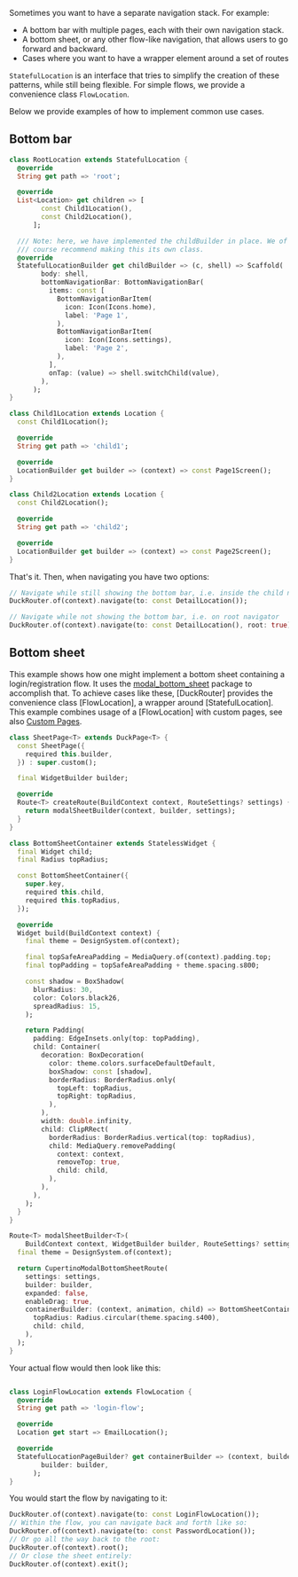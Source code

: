 Sometimes you want to have a separate navigation stack. For example:

- A bottom bar with multiple pages, each with their own navigation stack.
- A bottom sheet, or any other flow-like navigation, that allows users to go forward and backward.
- Cases where you want to have a wrapper element around a set of routes

`StatefulLocation` is an interface that tries to simplify the creation of these patterns, while still being flexible. For simple flows, we provide a convenience class `FlowLocation`.

Below we provide examples of how to implement common use cases.

## Bottom bar

```dart
class RootLocation extends StatefulLocation {
  @override
  String get path => 'root';

  @override
  List<Location> get children => [
        const Child1Location(),
        const Child2Location(),
      ];

  /// Note: here, we have implemented the childBuilder in place. We of
  /// course recommend making this its own class.
  @override
  StatefulLocationBuilder get childBuilder => (c, shell) => Scaffold(
        body: shell,
        bottomNavigationBar: BottomNavigationBar(
          items: const [
            BottomNavigationBarItem(
              icon: Icon(Icons.home),
              label: 'Page 1',
            ),
            BottomNavigationBarItem(
              icon: Icon(Icons.settings),
              label: 'Page 2',
            ),
          ],
          onTap: (value) => shell.switchChild(value),
        ),
      );
}

class Child1Location extends Location {
  const Child1Location();

  @override
  String get path => 'child1';

  @override
  LocationBuilder get builder => (context) => const Page1Screen();
}

class Child2Location extends Location {
  const Child2Location();

  @override
  String get path => 'child2';

  @override
  LocationBuilder get builder => (context) => const Page2Screen();
}
```

That's it. Then, when navigating you have two options:

```dart
// Navigate while still showing the bottom bar, i.e. inside the child navigator
DuckRouter.of(context).navigate(to: const DetailLocation());

// Navigate while not showing the bottom bar, i.e. on root navigator
DuckRouter.of(context).navigate(to: const DetailLocation(), root: true);
```

## Bottom sheet

This example shows how one might implement a bottom sheet containing a login/registration flow. It uses the [modal_bottom_sheet](https://pub.dev/packages/modal_bottom_sheet) package to accomplish that. To achieve cases like these, [DuckRouter] provides the convenience class [FlowLocation], a wrapper around [StatefulLocation]. This example combines usage of a [FlowLocation] with custom pages, see also [Custom Pages](https://pub.dev/documentation/duck_router/latest/topics/Custom-pages-topic.html).

```dart
class SheetPage<T> extends DuckPage<T> {
  const SheetPage({
    required this.builder,
  }) : super.custom();

  final WidgetBuilder builder;

  @override
  Route<T> createRoute(BuildContext context, RouteSettings? settings) {
    return modalSheetBuilder(context, builder, settings);
  }
}

class BottomSheetContainer extends StatelessWidget {
  final Widget child;
  final Radius topRadius;

  const BottomSheetContainer({
    super.key,
    required this.child,
    required this.topRadius,
  });

  @override
  Widget build(BuildContext context) {
    final theme = DesignSystem.of(context);

    final topSafeAreaPadding = MediaQuery.of(context).padding.top;
    final topPadding = topSafeAreaPadding + theme.spacing.s800;

    const shadow = BoxShadow(
      blurRadius: 30,
      color: Colors.black26,
      spreadRadius: 15,
    );

    return Padding(
      padding: EdgeInsets.only(top: topPadding),
      child: Container(
        decoration: BoxDecoration(
          color: theme.colors.surfaceDefaultDefault,
          boxShadow: const [shadow],
          borderRadius: BorderRadius.only(
            topLeft: topRadius,
            topRight: topRadius,
          ),
        ),
        width: double.infinity,
        child: ClipRRect(
          borderRadius: BorderRadius.vertical(top: topRadius),
          child: MediaQuery.removePadding(
            context: context,
            removeTop: true,
            child: child,
          ),
        ),
      ),
    );
  }
}

Route<T> modalSheetBuilder<T>(
    BuildContext context, WidgetBuilder builder, RouteSettings? settings) {
  final theme = DesignSystem.of(context);

  return CupertinoModalBottomSheetRoute(
    settings: settings,
    builder: builder,
    expanded: false,
    enableDrag: true,
    containerBuilder: (context, animation, child) => BottomSheetContainer(
      topRadius: Radius.circular(theme.spacing.s400),
      child: child,
    ),
  );
}
```

Your actual flow would then look like this:

```dart

class LoginFlowLocation extends FlowLocation {
  @override
  String get path => 'login-flow';

  @override
  Location get start => EmailLocation();

  @override
  StatefulLocationPageBuilder? get containerBuilder => (context, builder) => SheetPage(
        builder: builder,
      );
}
```

You would start the flow by navigating to it:

```dart
DuckRouter.of(context).navigate(to: const LoginFlowLocation());
// Within the flow, you can navigate back and forth like so:
DuckRouter.of(context).navigate(to: const PasswordLocation());
// Or go all the way back to the root:
DuckRouter.of(context).root();
// Or close the sheet entirely:
DuckRouter.of(context).exit();
```
